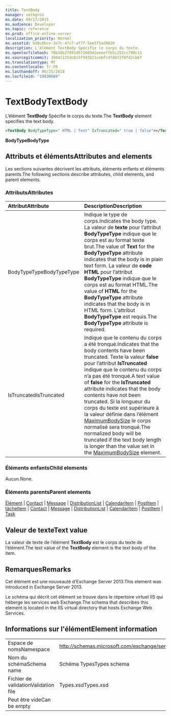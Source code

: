 ```yaml
---
title: TextBody
manager: sethgros
ms.date: 09/17/2015
ms.audience: Developer
ms.topic: reference
ms.prod: office-online-server
localization_priority: Normal
ms.assetid: bd0c0bce-3e7c-47c7-af7f-5ee5f5ad9820
description: L’élément TextBody Spécifie le corps du texte.
ms.openlocfilehash: 78b18b27891d571605d2eeeeffb5c252cc790c11
ms.sourcegitcommit: 34041125dc8c5f993b21cebfc4f8b72f0fd2cb6f
ms.translationtype: MT
ms.contentlocale: fr-FR
ms.lasthandoff: 06/25/2018
ms.locfileid: "19838688"
---
```

# <a name="textbody"></a><span data-ttu-id="ded13-103">TextBody</span><span class="sxs-lookup"><span data-stu-id="ded13-103">TextBody</span></span>

<span data-ttu-id="ded13-104">L’élément **TextBody** Spécifie le corps du texte.</span><span class="sxs-lookup"><span data-stu-id="ded13-104">The **TextBody** element specifies the text body.</span></span> 
  
```XML
<TextBody BodyTypeType=" HTML | Text" IsTruncated=" true | false"></TextBody>
```

 <span data-ttu-id="ded13-105">**BodyType**</span><span class="sxs-lookup"><span data-stu-id="ded13-105">**BodyType**</span></span>
## <a name="attributes-and-elements"></a><span data-ttu-id="ded13-106">Attributs et éléments</span><span class="sxs-lookup"><span data-stu-id="ded13-106">Attributes and elements</span></span>

<span data-ttu-id="ded13-107">Les sections suivantes décrivent les attributs, éléments enfants et éléments parents.</span><span class="sxs-lookup"><span data-stu-id="ded13-107">The following sections describe attributes, child elements, and parent elements.</span></span>
  
### <a name="attributes"></a><span data-ttu-id="ded13-108">Attributs</span><span class="sxs-lookup"><span data-stu-id="ded13-108">Attributes</span></span>

|<span data-ttu-id="ded13-109">**Attribut**</span><span class="sxs-lookup"><span data-stu-id="ded13-109">**Attribute**</span></span>|<span data-ttu-id="ded13-110">**Description**</span><span class="sxs-lookup"><span data-stu-id="ded13-110">**Description**</span></span>|
|:-----|:-----|
|<span data-ttu-id="ded13-111">BodyTypeType</span><span class="sxs-lookup"><span data-stu-id="ded13-111">BodyTypeType</span></span>  <br/> |<span data-ttu-id="ded13-112">Indique le type de corps.</span><span class="sxs-lookup"><span data-stu-id="ded13-112">Indicates the body type.</span></span> <span data-ttu-id="ded13-113">La valeur de **texte** pour l’attribut **BodyTypeType** indique que le corps est au format texte brut.</span><span class="sxs-lookup"><span data-stu-id="ded13-113">The value of **Text** for the **BodyTypeType** attribute indicates that the body is in plain text form.</span></span> <span data-ttu-id="ded13-114">La valeur de **code HTML** pour l’attribut **BodyTypeType** indique que le corps est au format HTML.</span><span class="sxs-lookup"><span data-stu-id="ded13-114">The value of **HTML** for the **BodyTypeType** attribute indicates that the body is in HTML form.</span></span> <span data-ttu-id="ded13-115">L’attribut **BodyTypeType** est requis.</span><span class="sxs-lookup"><span data-stu-id="ded13-115">The **BodyTypeType** attribute is required.</span></span>  <br/> |
|<span data-ttu-id="ded13-116">IsTruncated</span><span class="sxs-lookup"><span data-stu-id="ded13-116">IsTruncated</span></span>  <br/> |<span data-ttu-id="ded13-117">Indique que le contenu du corps a été tronqué.</span><span class="sxs-lookup"><span data-stu-id="ded13-117">Indicates that the body contents have been truncated.</span></span> <span data-ttu-id="ded13-118">Texte la valeur **false** pour l’attribut **IsTruncated** indique que le contenu du corps n’a pas été tronqué.</span><span class="sxs-lookup"><span data-stu-id="ded13-118">A text value of **false** for the **IsTruncated** attribute indicates that the body contents have not been truncated.</span></span> <span data-ttu-id="ded13-119">Si la longueur du corps du texte est supérieure à la valeur définie dans l’élément [MaximumBodySize](maximumbodysize.md) le corps normalisé sera tronqué.</span><span class="sxs-lookup"><span data-stu-id="ded13-119">The normalized body will be truncated if the text body length is longer than the value set in the [MaximumBodySize](maximumbodysize.md) element.</span></span>  <br/> |
   
### <a name="child-elements"></a><span data-ttu-id="ded13-120">Éléments enfants</span><span class="sxs-lookup"><span data-stu-id="ded13-120">Child elements</span></span>

<span data-ttu-id="ded13-121">Aucun.</span><span class="sxs-lookup"><span data-stu-id="ded13-121">None.</span></span>
  
### <a name="parent-elements"></a><span data-ttu-id="ded13-122">Éléments parents</span><span class="sxs-lookup"><span data-stu-id="ded13-122">Parent elements</span></span>

<span data-ttu-id="ded13-123">[Élément](item.md) | [Contact](contact.md) | [Message](message-ex15websvcsotherref.md) | [DistributionList](distributionlist.md) | [CalendarItem](calendaritem.md) | [PostItem](postitem.md) | [tâche](task.md)</span><span class="sxs-lookup"><span data-stu-id="ded13-123">[Item](item.md) | [Contact](contact.md) | [Message](message-ex15websvcsotherref.md) | [DistributionList](distributionlist.md) | [CalendarItem](calendaritem.md) | [PostItem](postitem.md) | [Task](task.md)</span></span>
  
## <a name="text-value"></a><span data-ttu-id="ded13-124">Valeur de texte</span><span class="sxs-lookup"><span data-stu-id="ded13-124">Text value</span></span>

<span data-ttu-id="ded13-125">La valeur de texte de l’élément **TextBody** est le corps du texte de l’élément.</span><span class="sxs-lookup"><span data-stu-id="ded13-125">The text value of the **TextBody** element is the text body of the item.</span></span> 
  
## <a name="remarks"></a><span data-ttu-id="ded13-126">Remarques</span><span class="sxs-lookup"><span data-stu-id="ded13-126">Remarks</span></span>

<span data-ttu-id="ded13-127">Cet élément est une nouveauté d'Exchange Server 2013.</span><span class="sxs-lookup"><span data-stu-id="ded13-127">This element was introduced in Exchange Server 2013.</span></span>
  
<span data-ttu-id="ded13-128">Le schéma qui décrit cet élément se trouve dans le répertoire virtuel IIS qui héberge les services web Exchange.</span><span class="sxs-lookup"><span data-stu-id="ded13-128">The schema that describes this element is located in the IIS virtual directory that hosts Exchange Web Services.</span></span>
  
## <a name="element-information"></a><span data-ttu-id="ded13-129">Informations sur l'élément</span><span class="sxs-lookup"><span data-stu-id="ded13-129">Element information</span></span>

|||
|:-----|:-----|
|<span data-ttu-id="ded13-130">Espace de noms</span><span class="sxs-lookup"><span data-stu-id="ded13-130">Namespace</span></span>  <br/> |http://schemas.microsoft.com/exchange/services/2006/types  <br/> |
|<span data-ttu-id="ded13-131">Nom du schéma</span><span class="sxs-lookup"><span data-stu-id="ded13-131">Schema name</span></span>  <br/> |<span data-ttu-id="ded13-132">Schéma Types</span><span class="sxs-lookup"><span data-stu-id="ded13-132">Types schema</span></span>  <br/> |
|<span data-ttu-id="ded13-133">Fichier de validation</span><span class="sxs-lookup"><span data-stu-id="ded13-133">Validation file</span></span>  <br/> |<span data-ttu-id="ded13-134">Types.xsd</span><span class="sxs-lookup"><span data-stu-id="ded13-134">Types.xsd</span></span>  <br/> |
|<span data-ttu-id="ded13-135">Peut être vide</span><span class="sxs-lookup"><span data-stu-id="ded13-135">Can be empty</span></span>  <br/> ||
   

